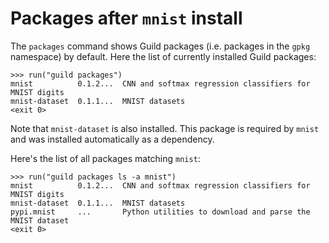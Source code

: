# Packages after `mnist` install

The `packages` command shows Guild packages (i.e. packages in the
`gpkg` namespace) by default. Here the list of currently installed
Guild packages:

    >>> run("guild packages")
    mnist          0.1.2...  CNN and softmax regression classifiers for MNIST digits
    mnist-dataset  0.1.1...  MNIST datasets
    <exit 0>

Note that `mnist-dataset` is also installed. This package is required
by `mnist` and was installed automatically as a dependency.

Here's the list of all packages matching `mnist`:

    >>> run("guild packages ls -a mnist")
    mnist          0.1.2...  CNN and softmax regression classifiers for MNIST digits
    mnist-dataset  0.1.1...  MNIST datasets
    pypi.mnist     ...       Python utilities to download and parse the MNIST dataset
    <exit 0>
